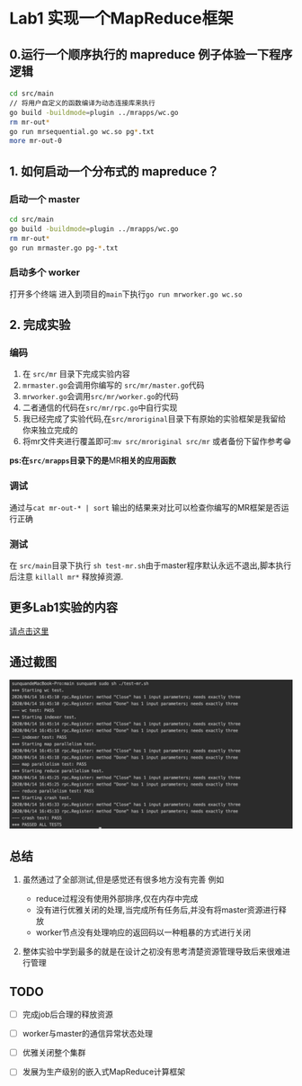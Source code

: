 # Lab1 实现一个MapReduce框架
## 0.运行一个顺序执行的 **mapreduce** 例子体验一下程序逻辑
 ```bash
cd src/main
// 将用户自定义的函数编译为动态连接库来执行
go build -buildmode=plugin ../mrapps/wc.go
rm mr-out*
go run mrsequential.go wc.so pg*.txt
more mr-out-0
 ```
## 1. 如何启动一个分布式的 **mapreduce**？
### 启动一个 master
```bash
cd src/main
go build -buildmode=plugin ../mrapps/wc.go
rm mr-out*
go run mrmaster.go pg-*.txt
```
###  启动多个 worker
打开多个终端 进入到项目的`main`下执行`go run mrworker.go wc.so`
     
## 2. 完成实验
###  编码
1. 在 `src/mr` 目录下完成实验内容
2. `mrmaster.go`会调用你编写的 `src/mr/master.go`代码
3. `mrworker.go`会调用`src/mr/worker.go`的代码
4. 二者通信的代码在`src/mr/rpc.go`中自行实现
5. 我已经完成了实验代码,在`src/mroriginal`目录下有原始的实验框架是我留给你来独立完成的
6. 将mr文件夹进行覆盖即可:`mv src/mroriginal src/mr` 或者备份下留作参考😁

**ps:在`src/mrapps`目录下的是**MR**相关的应用函数**
 
### 调试
通过与`cat mr-out-* | sort` 输出的结果来对比可以检查你编写的MR框架是否运行正确

### 测试
在 `src/main`目录下执行 `sh test-mr.sh`由于master程序默认永远不退出,脚本执行后注意 `killall mr*` 释放掉资源.

## 更多Lab1实验的内容
[请点击这里](http://nil.csail.mit.edu/6.824/2020/labs/lab-mr.html)

## 通过截图
![mr](resource/mr.jpeg)

## 总结
1. 虽然通过了全部测试,但是感觉还有很多地方没有完善 例如
    * reduce过程没有使用外部排序,仅在内存中完成
    * 没有进行优雅关闭的处理,当完成所有任务后,并没有将master资源进行释放
    * worker节点没有处理响应的返回码以一种粗暴的方式进行关闭

2. 整体实验中学到最多的就是在设计之初没有思考清楚资源管理导致后来很难进行管理

## TODO
- [ ] 完成job后合理的释放资源

- [ ] worker与master的通信异常状态处理

- [ ] 优雅关闭整个集群

- [ ] 发展为生产级别的嵌入式MapReduce计算框架
